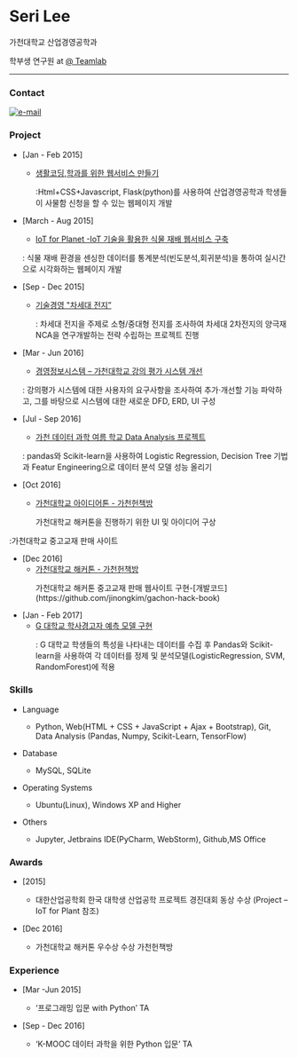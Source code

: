 # Seri Lee
가천대학교 산업경영공학과

학부생 연구원 at [@ Teamlab](https://github.com/TeamLab)

* * * 

### Contact 
[![e-mail](https://img.shields.io/badge/email-asdd565seri@gmail.com-blue.svg)](mailto:asdd565seri@gmail.com)

### Project

- [Jan - Feb 2015] 
  - [생활코딩,학과를 위한 웹서비스 만들기](https://github.com/seri4511/Typica)
  	<p>:Html+CSS+Javascript, Flask(python)를 사용하여 산업경영공학과 학생들이 사물함 신청을 할 수 있는 웹페이지 개발</p>


- [March - Aug 2015]
   - [IoT for Planet -IoT 기술을 활용한 식물 재배 웹서비스 구축](http://www.slideshare.net/secret/pulCZZH1wFk2uJ)
	<p>: 식물 재배 환경을 센싱한 데이터를 통계분석(빈도분석,회귀분석)을 통하여 실시간으로 시각화하는 웹페이지 개발 </p>

- [Sep - Dec 2015] 
  - [기술경영 "차세대 전지”](http://www.slideshare.net/SeriLee7/2015-02-72175229)
	<p>: 차세대 전지을 주제로 소형/중대형 전지를 조사하여  차세대 2차전지의 양극재 NCA을 연구개발하는 전략 수립하는 프로젝트 진행
</p>

- [Mar - Jun 2016] 
 	- [경영정보시스템 – 가천대학교 강의 평가 시스템 개선](http://www.slideshare.net/SeriLee7/2016-01-72175935)
	<p>: 강의평가 시스템에 대한 사용자의 요구사항을 조사하여 추가·개선할 기능 파악하고, 그를 바탕으로 시스템에 대한 새로운 DFD, ERD, UI 구성
    </p>
- [Jul - Sep 2016]
   - [ 가천 데이터 과학 여름 학교 Data Analysis 프로젝트](https://github.com/seriLucute/data_summer_school_labs/tree/master/individual/seri)
	<p>: pandas와 Scikit-learn을 사용하여 Logistic Regression, Decision Tree 기법과 Featur Engineering으로 데이터 분석 모델 성능 올리기</p>
    
- [Oct 2016] 
  - [가천대학교 아이디어톤 - 가천헌책방](http://www.slideshare.net/secret/AuFu1ggriNiAU2)
	<p>가천대학교 해커톤을 진행하기 위한 UI 및 아이디어 구상
:가천대학교 중고교재 판매 사이트 </p>
- [Dec 2016] 
  - [ 가천대학교 해커톤 - 가천헌책방](http://www.slideshare.net/secret/4XMFsQ1OECWAat)
	<p>가천대학교 해커톤 중고교재 판매 웹사이트 구현-[개발코드](https://github.com/jinongkim/gachon-hack-book)</p>
- [Jan - Feb 2017]
  - [ G 대학교 학사경고자 예측 모델 구현](https://github.com/seriLucute/gachon-warnning)
	<p>: G 대학교 학생들의 특성을 나타내는 데이터를 수집 후 Pandas와 Scikit-learn을 사용하여 각 데이터를 정제 및 분석모델(LogisticRegression, SVM, RandomForest)에 적용  </p>



### Skills

- Language
   - Python, Web(HTML +  CSS + JavaScript + Ajax + Bootstrap), Git, Data Analysis (Pandas, Numpy, Scikit-Learn, TensorFlow)

-  Database 
   - MySQL, SQLite

- Operating Systems 
  - Ubuntu(Linux), Windows XP and Higher

- Others 
  -  Jupyter, Jetbrains IDE(PyCharm, WebStorm), Github,MS Office


### Awards

- [2015] 
  - 대한산업공학회 한국 대학생 산업공학 프로젝트 경진대회 동상 수상 (Project – IoT for Plant 참조)

- [Dec 2016]  
  - 가천대학교 해커톤 우수상 수상 가천헌책방

### Experience

- [Mar -Jun 2015]
  - ‘프로그래밍 입문 with Python’ TA
	
- [Sep - Dec 2016]    
  - ‘K-MOOC 데이터 과학을 위한 Python 입문’ TA
	


   

